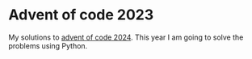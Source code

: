 # Advent of code 2023

My solutions to [advent of code 2024](https://adventofcode.com/2024/). This year I am going to solve the problems using Python.
